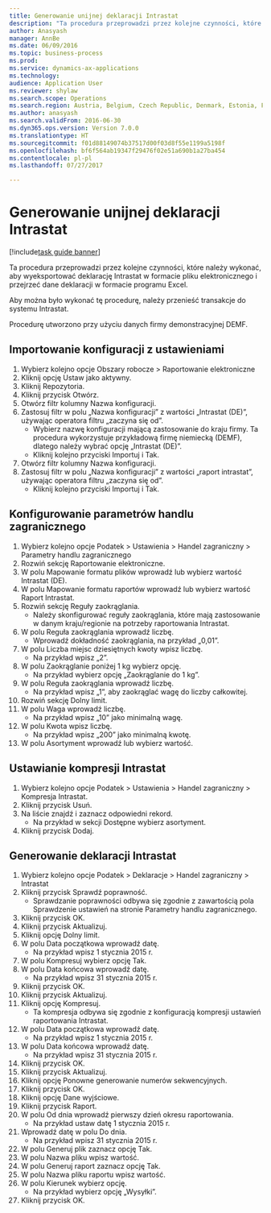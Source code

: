 ```yaml
--- 
title: Generowanie unijnej deklaracji Intrastat
description: "Ta procedura przeprowadzi przez kolejne czynności, które należy wykonać, aby wyeksportować deklarację Intrastat w formacie pliku elektronicznego i przejrzeć dane deklaracji w formacie programu Excel."
author: Anasyash
manager: AnnBe
ms.date: 06/09/2016
ms.topic: business-process
ms.prod: 
ms.service: dynamics-ax-applications
ms.technology: 
audience: Application User
ms.reviewer: shylaw
ms.search.scope: Operations
ms.search.region: Austria, Belgium, Czech Republic, Denmark, Estonia, Finland, France, Germany, Hungary, Ireland, Italy, Latvia, Lithuania, Netherlands, Poland, Spain, Sweden, United Kingdom
ms.author: anasyash
ms.search.validFrom: 2016-06-30
ms.dyn365.ops.version: Version 7.0.0
ms.translationtype: HT
ms.sourcegitcommit: f01d88149074b37517d00f03d8f55e1199a5198f
ms.openlocfilehash: bf6f564ab19347f29476f02e51a690b1a27ba454
ms.contentlocale: pl-pl
ms.lasthandoff: 07/27/2017

---
```

# <a name="generate-an-eu-intrastat-declaration"></a>Generowanie unijnej deklaracji Intrastat

[!include[task guide banner](../../includes/task-guide-banner.md)]

Ta procedura przeprowadzi przez kolejne czynności, które należy wykonać, aby wyeksportować deklarację Intrastat w formacie pliku elektronicznego i przejrzeć dane deklaracji w formacie programu Excel. 

Aby można było wykonać tę procedurę, należy przenieść transakcje do systemu Intrastat. 

Procedurę utworzono przy użyciu danych firmy demonstracyjnej DEMF.


## <a name="import-configurations-with-settings"></a>Importowanie konfiguracji z ustawieniami
1. Wybierz kolejno opcje Obszary robocze > Raportowanie elektroniczne
2. Kliknij opcję Ustaw jako aktywny.
3. Kliknij Repozytoria.
4. Kliknij przycisk Otwórz.
5. Otwórz filtr kolumny Nazwa konfiguracji.
6. Zastosuj filtr w polu „Nazwa konfiguracji” z wartości „Intrastat (DE)”, używając operatora filtru „zaczyna się od”.
    * Wybierz nazwę konfiguracji mającą zastosowanie do kraju firmy. Ta procedura wykorzystuje przykładową firmę niemiecką (DEMF), dlatego należy wybrać opcję „Intrastat (DE)”.  
    * Kliknij kolejno przyciski Importuj i Tak.  
7. Otwórz filtr kolumny Nazwa konfiguracji.
8. Zastosuj filtr w polu „Nazwa konfiguracji” z wartości „raport intrastat”, używając operatora filtru „zaczyna się od”.
    * Kliknij kolejno przyciski Importuj i Tak.  

## <a name="set-up-foreign-trade-parameters"></a>Konfigurowanie parametrów handlu zagranicznego
1. Wybierz kolejno opcje Podatek > Ustawienia > Handel zagraniczny > Parametry handlu zagranicznego
2. Rozwiń sekcję Raportowanie elektroniczne.
3. W polu Mapowanie formatu plików wprowadź lub wybierz wartość Intrastat (DE).
4. W polu Mapowanie formatu raportów wprowadź lub wybierz wartość Raport Intrastat.
5. Rozwiń sekcję Reguły zaokrąglania.
    * Należy skonfigurować reguły zaokrąglania, które mają zastosowanie w danym kraju/regionie na potrzeby raportowania Intrastat.  
6. W polu Reguła zaokrąglania wprowadź liczbę.
    * Wprowadź dokładność zaokrąglania, na przykład „0,01”.  
7. W polu Liczba miejsc dziesiętnych kwoty wpisz liczbę.
    * Na przykład wpisz „2”.  
8. W polu Zaokrąglanie poniżej 1 kg wybierz opcję.
    * Na przykład wybierz opcję „Zaokrąglanie do 1 kg”.  
9. W polu Reguła zaokrąglania wprowadź liczbę.
    * Na przykład wpisz „1”, aby zaokrąglać wagę do liczby całkowitej.  
10. Rozwiń sekcję Dolny limit.
11. W polu Waga wprowadź liczbę.
    * Na przykład wpisz „10” jako minimalną wagę.  
12. W polu Kwota wpisz liczbę.
    * Na przykład wpisz „200” jako minimalną kwotę.  
13. W polu Asortyment wprowadź lub wybierz wartość.

## <a name="set-up-compression-of-intrastat"></a>Ustawianie kompresji Intrastat
1. Wybierz kolejno opcje Podatek > Ustawienia > Handel zagraniczny > Kompresja Intrastat.
2. Kliknij przycisk Usuń.
3. Na liście znajdź i zaznacz odpowiedni rekord.
    * Na przykład w sekcji Dostępne wybierz asortyment.  
4. Kliknij przycisk Dodaj.

## <a name="generate-intrastat-declaration"></a>Generowanie deklaracji Intrastat
1. Wybierz kolejno opcje Podatek > Deklaracje > Handel zagraniczny > Intrastat
2. Kliknij przycisk Sprawdź poprawność.
    * Sprawdzanie poprawności odbywa się zgodnie z zawartością pola Sprawdzenie ustawień na stronie Parametry handlu zagranicznego.  
3. Kliknij przycisk OK.
4. Kliknij przycisk Aktualizuj.
5. Kliknij opcję Dolny limit.
6. W polu Data początkowa wprowadź datę.
    * Na przykład wpisz 1 stycznia 2015 r.  
7. W polu Kompresuj wybierz opcję Tak.
8. W polu Data końcowa wprowadź datę.
    * Na przykład wpisz 31 stycznia 2015 r.  
9. Kliknij przycisk OK.
10. Kliknij przycisk Aktualizuj.
11. Kliknij opcję Kompresuj.
    * Ta kompresja odbywa się zgodnie z konfiguracją kompresji ustawień raportowania Intrastat.  
12. W polu Data początkowa wprowadź datę.
    * Na przykład wpisz 1 stycznia 2015 r.  
13. W polu Data końcowa wprowadź datę.
    * Na przykład wpisz 31 stycznia 2015 r.  
14. Kliknij przycisk OK.
15. Kliknij przycisk Aktualizuj.
16. Kliknij opcję Ponowne generowanie numerów sekwencyjnych.
17. Kliknij przycisk OK.
18. Kliknij opcję Dane wyjściowe.
19. Kliknij przycisk Raport.
20. W polu Od dnia wprowadź pierwszy dzień okresu raportowania.
    * Na przykład ustaw datę 1 stycznia 2015 r.  
21. Wprowadź datę w polu Do dnia.
    * Na przykład wpisz 31 stycznia 2015 r.  
22. W polu Generuj plik zaznacz opcję Tak.
23. W polu Nazwa pliku wpisz wartość.
24. W polu Generuj raport zaznacz opcję Tak.
25. W polu Nazwa pliku raportu wpisz wartość.
26. W polu Kierunek wybierz opcję.
    * Na przykład wybierz opcję „Wysyłki”.  
27. Kliknij przycisk OK.



